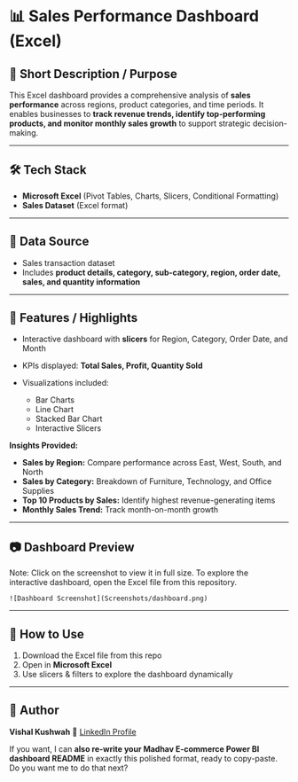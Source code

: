 # 📊 Sales Performance Dashboard (Excel)

## 📌 Short Description / Purpose

This Excel dashboard provides a comprehensive analysis of **sales performance** across regions, product categories, and time periods.
It enables businesses to **track revenue trends, identify top-performing products, and monitor monthly sales growth** to support strategic decision-making.

---

## 🛠️ Tech Stack

* **Microsoft Excel** (Pivot Tables, Charts, Slicers, Conditional Formatting)
* **Sales Dataset** (Excel format)

---

## 📂 Data Source

* Sales transaction dataset
* Includes **product details, category, sub-category, region, order date, sales, and quantity information**

---

## 🌟 Features / Highlights

* Interactive dashboard with **slicers** for Region, Category, Order Date, and Month
* KPIs displayed: **Total Sales, Profit, Quantity Sold**
* Visualizations included:

  * Bar Charts
  * Line Chart
  * Stacked Bar Chart
  * Interactive Slicers

**Insights Provided:**

* **Sales by Region:** Compare performance across East, West, South, and North
* **Sales by Category:** Breakdown of Furniture, Technology, and Office Supplies
* **Top 10 Products by Sales:** Identify highest revenue-generating items
* **Monthly Sales Trend:** Track month-on-month growth

---

## 📷 Dashboard Preview

Note: Click on the screenshot to view it in full size.
To explore the interactive dashboard, open the Excel file from this repository.

`![Dashboard Screenshot](Screenshots/dashboard.png)`

---

## 🚀 How to Use

1. Download the Excel file from this repo
2. Open in **Microsoft Excel**
3. Use slicers & filters to explore the dashboard dynamically

---

## 👤 Author

**Vishal Kushwah**
🔗 [LinkedIn Profile](www.linkedin.com/in/vishalkushwah2105)

If you want, I can **also re-write your Madhav E-commerce Power BI dashboard README** in exactly this polished format, ready to copy-paste. Do you want me to do that next?
